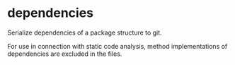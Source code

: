 # dependencies
Serialize dependencies of a package structure to git.

For use in connection with static code analysis, method implementations of dependencies are excluded in the files.
